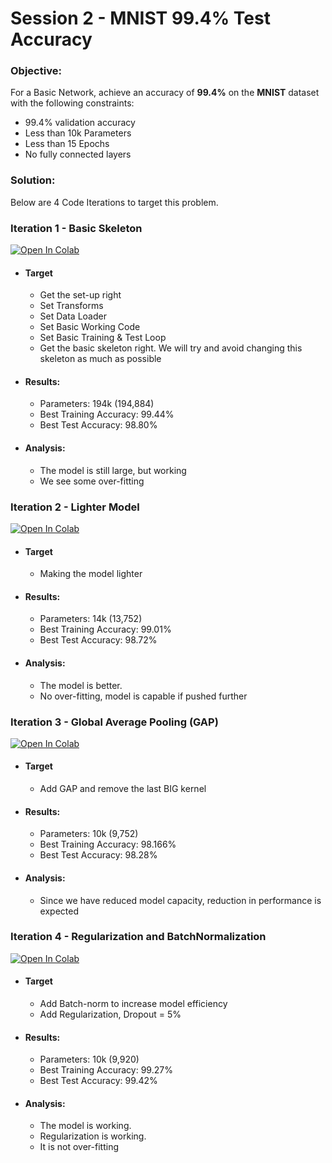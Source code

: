 # Session 2 - MNIST 99.4% Test Accuracy

###	Objective:
For a Basic Network, achieve an accuracy of **99.4%** on the **MNIST** dataset with the following constraints:

- 99.4% validation accuracy
- Less than 10k Parameters
- Less than 15 Epochs
- No fully connected layers


###	Solution: 
Below are 4 Code Iterations to target this problem. 

### Iteration 1 - Basic Skeleton

[![Open In Colab](https://colab.research.google.com/assets/colab-badge.svg)](https://colab.research.google.com/github/gmshashank/pytorch_vision/blob/main/MNIST/Session2/1_BASIC_SKELETON.ipynb)

-   #### Target
	-   Get the set-up right
	-   Set Transforms
	-   Set Data Loader
	-   Set Basic Working Code
	-   Set Basic Training  & Test Loop
	-   Get the basic skeleton right. We will try and avoid changing this skeleton as much as possible 

-   #### Results:
	-   Parameters: 194k (194,884)
	-   Best Training Accuracy: 99.44%
	-   Best Test Accuracy: 98.80%

-   #### Analysis:
	-   The model is still large, but working 
	-   We see some over-fitting


### Iteration 2 - Lighter Model

[![Open In Colab](https://colab.research.google.com/assets/colab-badge.svg)](https://colab.research.google.com/github/gmshashank/pytorch_vision/blob/main/MNIST/Session2/2_LIGHTER_MODEL.ipynb)

-   #### Target
	-   Making the model lighter 

-   #### Results:
	-   Parameters: 14k (13,752)
	-   Best Training Accuracy: 99.01%
	-   Best Test Accuracy: 98.72%

-   #### Analysis:
	-   The model is better. 
	-   No over-fitting, model is capable if pushed further


### Iteration 3 - Global Average Pooling (GAP)

[![Open In Colab](https://colab.research.google.com/assets/colab-badge.svg)](https://colab.research.google.com/github/gmshashank/pytorch_vision/blob/main/MNIST/Session1/1_6_Global_Average_Pooling.ipynb)

-   #### Target
	-   Add GAP and remove the last BIG kernel

-   #### Results:
	-   Parameters: 10k (9,752)
	-   Best Training Accuracy: 98.166%
	-   Best Test Accuracy: 98.28%

-   #### Analysis:
	-   Since we have reduced model capacity, reduction in performance is expected

	
### Iteration 4 - Regularization and BatchNormalization

[![Open In Colab](https://colab.research.google.com/assets/colab-badge.svg)](https://colab.research.google.com/github/gmshashank/pytorch_vision/blob/main/MNIST/Session1/1_4_BatchNorm.ipynb)

-   #### Target
	-   Add Batch-norm to increase model efficiency
	-   Add Regularization, Dropout = 5%

-   #### Results:
	-   Parameters: 10k (9,920)
	-   Best Training Accuracy: 99.27%
	-   Best Test Accuracy: 99.42%

-   #### Analysis:
	-   The model is working.
	-   Regularization is working.
	-   It is not over-fitting

